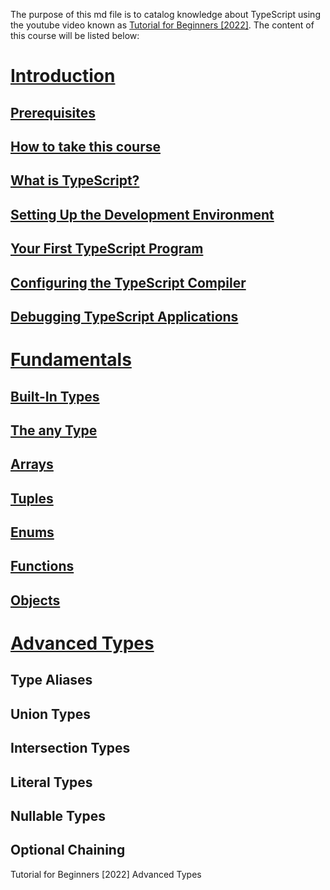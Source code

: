 The purpose of this md file is to catalog knowledge about TypeScript using the youtube video known as [Tutorial for Beginners [2022]](https://youtu.be/d56mG7DezGs). The content of this course will be listed below:  

# [Introduction](https://youtu.be/d56mG7DezGs?t=1)

## [Prerequisites](https://youtu.be/d56mG7DezGs?t=52)
## [How to take this course](https://youtu.be/d56mG7DezGs?t=91)
## [What is TypeScript?](https://youtu.be/d56mG7DezGs?t=193)
## [Setting Up the Development Environment](https://youtu.be/d56mG7DezGs?t=459)
## [Your First TypeScript Program](https://youtu.be/d56mG7DezGs?t=572)
## [Configuring the TypeScript Compiler](https://youtu.be/d56mG7DezGs?t=801)
## [Debugging TypeScript Applications](https://youtu.be/d56mG7DezGs?t=1046)

# [Fundamentals](https://youtu.be/d56mG7DezGs?t=1379)

## [Built-In Types](https://youtu.be/d56mG7DezGs?t=1404)
## [The any Type](https://youtu.be/d56mG7DezGs?t=1523)
## [Arrays](https://youtu.be/d56mG7DezGs?t=1689)
## [Tuples](https://youtu.be/d56mG7DezGs?t=1827)
## [Enums](https://youtu.be/d56mG7DezGs?t=1990)
## [Functions](https://youtu.be/d56mG7DezGs?t=2193)
## [Objects](https://youtu.be/d56mG7DezGs?t=2604s)

# [Advanced Types](https://youtu.be/d56mG7DezGs?t=2879)
## Type Aliases
## Union Types 
## Intersection Types 
## Literal Types 
## Nullable Types 
## Optional Chaining

Tutorial for Beginners [2022]
    Advanced Types